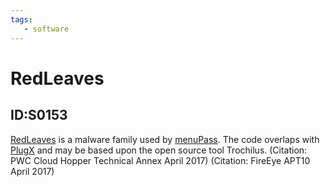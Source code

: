 ```yaml
---
tags:
   - software
---
```

# RedLeaves
## ID:S0153
[RedLeaves](software/S0153) is a malware family used by [menuPass](groups/G0045). The code overlaps with [PlugX](software/S0013) and may be based upon the open source tool Trochilus. (Citation: PWC Cloud Hopper Technical Annex April 2017) (Citation: FireEye APT10 April 2017)

